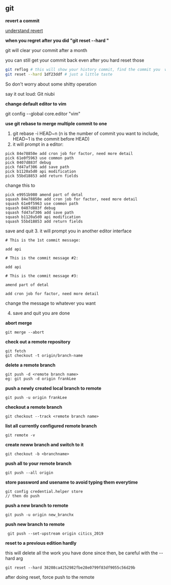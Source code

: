 ## git 

__revert a commit__

[understand revert](https://gitirc.eu/howto/revert-a-faulty-merge.html)



__when you regret after you did "git reset --hard "__

git will clear your commit after a month

you can still get your commit back even after you hard reset those 

```bash
git reflog # this will show your history commit, find the commit you  want to go to 
git reset --hard 1df23ddf # just a little taste
```
So don't worry about some shitty operation

say it out loud: Git niubi

__change default editor to vim__

git config --global core.editor "vim"


__use git rebase to merge multiple commit to one__


1. git rebase -i HEAD~n (n is the number of commit you want to include, HEAD~1 is the commit before HEAD)
2. it will prompt in a editor: 
```
pick 84e78850e add cron job for factor, need more detail
pick 61e0f5963 use common path
pick 0407d883f debug
pick fd47af306 add save path
pick b1120a5d0 api modification
pick 55bd18853 add return fields
```
change this to 
```
pick e9951b980 amend part of detal
squash 84e78850e add cron job for factor, need more detail
squash 61e0f5963 use common path
squash 0407d883f debug
squash fd47af306 add save path
squash b1120a5d0 api modification
squash 55bd18853 add return fields
```
save and quit 
3. it will prompt you in another editor interface
```
# This is the 1st commit message:

add api

# This is the commit message #2:

add api

# This is the commit message #3:

amend part of detal

add cron job for factor, need more detail

```
change the message to whatever you want 

4. save and quit 
you are done

__abort merge__
```
git merge --abort
```

__check out a remote repository__
```
git fetch 
git checkout -t origin/branch-name
```
__delete a remote branch__
```
git push -d <remote branch name>
eg: git push -d origin frankLee
```

__push a newly created local branch to remote__
```
git push -u origin frankLee
```

__checkout a remote branch__

```
git checkout --track <remote branch name>
```

__list all currently configured remote branch__
```
git remote -v
```

__create neww branch and switch to it__
```
git checkout -b <branchname>
```

__push all to your remote branch__
```
git push --all origin
```


__store password and usename to avoid typing them everytime__

```
git config credential.helper store
// then do push
```

__push a new branch to remote__

```
git push -u origin new_branchx
```

__push new branch to remote__
```
 git push --set-upstream origin citics_2019
```

__reset to a previous edition hardly__

this will delete all the work you have done since then, be careful with the --hard arg
```
git reset --hard 38208ca4252982fbe28e0799f83df9055c56d29b
```
after doing reset, force push to the remote 